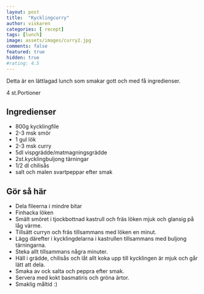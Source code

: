 ```yaml
---
layout: post
title:  "Kycklingcurry"
author: viskaren
categories: [ recept]
tags: [lunch]
image: assets/images/curry2.jpg
comments: false
featured: true
hidden: true
#rating: 4.5
---
```

Detta är en lättlagad lunch som smakar gott och med få ingredienser.

4 st.Portioner
## Ingredienser

- 800g kycklingfile
- 2-3 msk smör
- 1 gul lök
- 2-3 msk curry
- 5dl vispgrädde/matmagningsgrädde
- 2st.kycklingbuljong tärningar
- 1/2 dl chilisås
- salt och malen svartpeppar efter smak


## Gör så här

- Dela fileerna i mindre bitar
- Finhacka löken 
- Smält smöret i tjockbottnad kastrull och fräs löken mjuk och glansig på låg värme. 
- Tillsätt curryn och fräs tillsammans med löken en minut. 
- Lägg därefter i kycklingdelarna i kastrullen tillsammans med buljong tärningarna. 
- Steka allt tillsammans några minuter.
- Häll i grädde, chilisås och låt allt koka upp till kycklingen är mjuk och går lätt att dela.
- Smaka av ock salta och peppra efter smak.
- Servera med kokt basmatiris och gröna ärtor.
- Smaklig måltid :) 